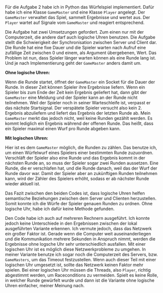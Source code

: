 Für die Aufgabe 2 habe ich in Python das Würfelspiel implementiert. Dafür habe ich eine Klasse `GameMaster` und eine Klasse `Player` angelegt. Der `GameMaster` verwaltet das Spiel, sammelt Ergebnisse und wertet aus. Der `Player` wartet auf Signale vom `GameMaster` und reagiert entsprechend.

Die Aufgabe hat zwei Umsetzungen gefordert. Zum einen nur mit der Computerzeit, die andere darf auch logische Uhren benutzen. Die Aufgabe stellt die Schwierigkeit der Synchronisation zwischen Server und Client dar. Die Runde hat eine fixe Dauer und die Spieler warten nach Aufruf eine zufällige Zeit zwischen 0 und einem, als Argument übergebenen, Wert. Das Problem ist nun, dass Spieler länger warten können als eine Runde lang ist. Und je nach Implementierung geht der `GameMaster` anders damit um.

**Ohne logische Uhren:**

Wenn die Runde startet, öffnet der `GameMaster` ein Socket für die Dauer der Runde. In dieser Zeit können Spieler ihre Ergebnisse liefern. Wenn ein Spieler bis zum Ende der Zeit kein Ergebnis geliefert hat, dann gibt der `GameMaster` eine Meldung und der Spieler kann an der Runde nicht teilnehmen. Weil der Spieler noch in seiner Warteschleife ist, verpasst er das nächste Startsignal. Der verspätete Spieler versucht also kein 2. Ergebnis abzuliefern und liefert das Ergebnis der letzten Runde ab. Mein `GameMaster` merkt das jedoch nicht, weil keine Runden gezählt werden. Es kommt lediglich ein Ergebnis während der offenen Runde. Das heißt, dass ein Spieler maximal einen Wurf pro Runde abgeben kann.

**Mit logischen Uhren:**

Hier ist es dem `GameMaster` möglich, die Runden zu zählen. Das benutze ich, um einen Würfelwurf eines Spielers einer bestimmten Runde zuzuordnen. Verschläft der Spieler also eine Runde und das Ergebnis kommt in der nächsten Runde an, so muss der Spieler sogar zwei Runden aussetzen. Eine Runde, die er verschlafen hat, und die Runde danach, weil das der Wurf der Runde davor war. Damit der Spieler aber an zukünftigen Runden teilnehmen kann, wird der Zähler des Spielers erhöht, sodass er ab nächster Runde wieder aktuell ist.

Das Fazit zwischen den beiden Codes ist, dass logische Uhren helfen semantische Beziehungen zwischen dem Server und Clienten herzustellen. Somit konnte ich die Würfe der Spieler genauen Runden zu ordnen. Ohne logische Uhr, habe ich dafür keine Methode gefunden. 

Den Code habe ich auch auf mehreren Rechnern ausgeführt. Ich konnte jedoch keine Unterschiede in den Ergebnissen zwischen der lokal ausgeführten Variante erkennen. Ich vermute jedoch, dass das Netzwerk ein großer Faktor ist. Gerade wenn die Computer weit auseinanderliegen und die Kommunikation mehrere Sekunden in Anspruch nimmt, werden die Ergebnisse ohne logsche Uhr sehr unterschiedlich ausfallen. Mit einer logischen Uhr ist es möglich diese Netzwerkprobleme zu umgehen. In meiner Variante benutze ich sogar noch die Computerzeit des Servers, bzw. `GameMasters`, um das Timeout festzustellen. Wenn auch dieser Teil mit einer logischen Uhr umgesetzt ist, sollte das Netzwerk keinen Faktor mehr spielen. Bei einer logischen Uhr müssen die Threads, also `Player`, richtig abgestimmt werden, um Raceconditions zu vermeiden. Spielt es keine Rolle, in welcher Runde gewürfelt wurde und dann ist die Variante ohne logische Uhren einfacher, meiner Meinung nach.
